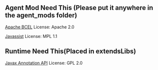 ## Agent Mod Need This (Please put it anywhere in the agent_mods folder)

[Apache BCEL](http://commons.apache.org/proper/commons-bcel/) License: Apache 2.0

[Javassist](http://www.javassist.org/) License: MPL 1.1

## Runtime Need This(Placed in extendsLibs)

[Javax Annotation API](https://mvnrepository.com/artifact/javax.annotation/javax.annotation-api)
 License: GPL 2.0
